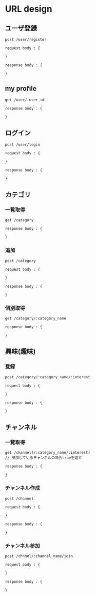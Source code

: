 # URL design

## ユーザ登録

	post /user/register

	request body : {

	}

	response body : {

	}

## my profile

	get /user/:user_id

	response body : {
		
	}

## ログイン

	post /user/login

	request body : {

	}

	response body : {

	}

## カテゴリ
### 一覧取得

	get /category

	response body : {

	}

### 追加

	post /category

	request body : {

	}

	response body : {
		
	}

### 個別取得

	get /category/:category_name

	response body : {
		
	}

## 興味(趣味)
### 登録

	post /category/:category_name/:interest

	request body : {

	}

	response body : {
		
	}
   
## チャンネル
### 一覧取得

	get /channel(/:category_name/:interest)
    // 参加しているチャンネルの場合trueを返す

	response body : {
		
	}

### チャンネル作成

	post /channel

	request body : {

	}

	response body : {
		
	}

### チャンネル参加

	post /chnnel/:channel_name/join

	request body : {

	}

	response body : {
		
	}
	